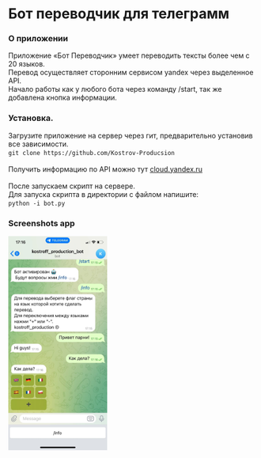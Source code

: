# Бот переводчик для телеграмм
### О приложении
Приложение «Бот Переводчик» умеет переводить тексты более чем с 20 языков.<br>
Перевод осуществляет сторонним сервисом yandex через выделенное API.<br>
Начало работы как у любого бота через команду /start, так же добавлена кнопка информации.<br>
### Установка.
Загрузите приложение на сервер через гит, предварительно установив все зависимости.<br>
`git clone https://github.com/Kostrov-Producsion`
<br>
<br>
Получить информацию по API можно тут [cloud.yandex.ru](https://cloud.yandex.ru/docs/translate/quickstart)
<br>
<br>
После запускаем скрипт на сервере.<br>
Для запуска скрипта в директории с файлом напишите:<br>
`python -i bot.py`
### Screenshots app
<img src="screenshots/bot_cell_phone.jpg" alt="bot_cell_phone" width="200"/>

